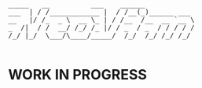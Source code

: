 <div>
  <pre>
_____   __          ___    ______            
___  | / /____________ |  / /__(_)______ ___ 
__   |/ /_  _ \  __ \_ | / /__  /__  __ `__ \
_  /|  / /  __/ /_/ /_ |/ / _  / _  / / / / /
/_/ |_/  \___/\____/_____/  /_/  /_/ /_/ /_/ 
  </pre>
</div>


# WORK IN PROGRESS
